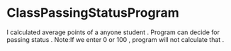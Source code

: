 # ClassPassingStatusProgram

I calculated average points of a anyone student . 
Program can decide for passing status . 
Note:If we enter 0 or 100 , program will not calculate that .
